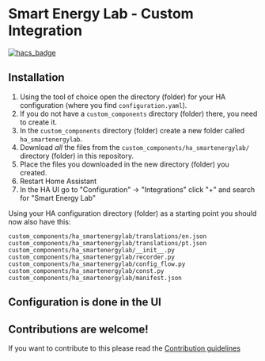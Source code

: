 # Smart Energy Lab - Custom Integration 

[![hacs_badge](https://img.shields.io/badge/HACS-Custom-41BDF5.svg)](https://github.com/hacs/integration)

## Installation

1. Using the tool of choice open the directory (folder) for your HA configuration (where you find `configuration.yaml`).
2. If you do not have a `custom_components` directory (folder) there, you need to create it.
3. In the `custom_components` directory (folder) create a new folder called `ha_smartenergylab`.
4. Download _all_ the files from the `custom_components/ha_smartenergylab/` directory (folder) in this repository.
5. Place the files you downloaded in the new directory (folder) you created.
6. Restart Home Assistant
7. In the HA UI go to "Configuration" -> "Integrations" click "+" and search for "Smart Energy Lab"

Using your HA configuration directory (folder) as a starting point you should now also have this:

```text
custom_components/ha_smartenergylab/translations/en.json
custom_components/ha_smartenergylab/translations/pt.json
custom_components/ha_smartenergylab/__init__.py
custom_components/ha_smartenergylab/recorder.py
custom_components/ha_smartenergylab/config_flow.py
custom_components/ha_smartenergylab/const.py
custom_components/ha_smartenergylab/manifest.json
```

## Configuration is done in the UI

<!---->

## Contributions are welcome!

If you want to contribute to this please read the [Contribution guidelines](CONTRIBUTING.md)


